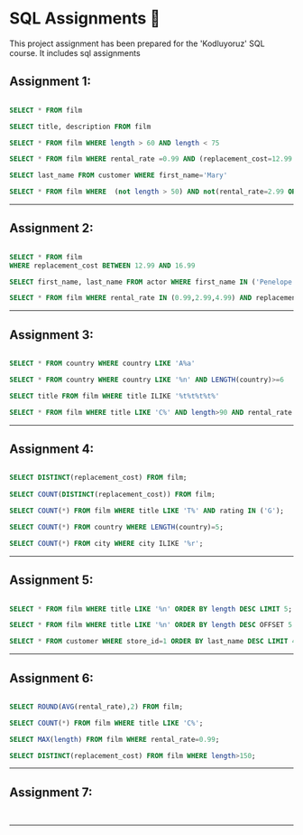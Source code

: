# SQL Assignments :rose:

This project assignment has been prepared for the 'Kodluyoruz' SQL course. It includes sql assignments




## Assignment 1: 

```sql

SELECT * FROM film

SELECT title, description FROM film

SELECT * FROM film WHERE length > 60 AND length < 75

SELECT * FROM film WHERE rental_rate =0.99 AND (replacement_cost=12.99 OR replacement_cost=28.99 )

SELECT last_name FROM customer WHERE first_name='Mary'

SELECT * FROM film WHERE  (not length > 50) AND not(rental_rate=2.99 OR rental_rate=4.99 )

```
---

## Assignment 2:

```sql

SELECT * FROM film
WHERE replacement_cost BETWEEN 12.99 AND 16.99 

SELECT first_name, last_name FROM actor WHERE first_name IN ('Penelope','Nick','Ed')

SELECT * FROM film WHERE rental_rate IN (0.99,2.99,4.99) AND replacement_cost IN (12.99,15.99,28.99)

```

---

## Assignment 3:

```sql

SELECT * FROM country WHERE country LIKE 'A%a'

SELECT * FROM country WHERE country LIKE '%n' AND LENGTH(country)>=6

SELECT title FROM film WHERE title ILIKE '%t%t%t%t%'

SELECT * FROM film WHERE title LIKE 'C%' AND length>90 AND rental_rate IN (2.99)


```

---

## Assignment 4:

```sql

SELECT DISTINCT(replacement_cost) FROM film;
	
SELECT COUNT(DISTINCT(replacement_cost)) FROM film;

SELECT COUNT(*) FROM film WHERE title LIKE 'T%' AND rating IN ('G');

SELECT COUNT(*) FROM country WHERE LENGTH(country)=5;

SELECT COUNT(*) FROM city WHERE city ILIKE '%r';

```

---

## Assignment 5:

```sql

SELECT * FROM film WHERE title LIKE '%n' ORDER BY length DESC LIMIT 5;

SELECT * FROM film WHERE title LIKE '%n' ORDER BY length DESC OFFSET 5 LIMIT 5;

SELECT * FROM customer WHERE store_id=1 ORDER BY last_name DESC LIMIT 4;

```

---

## Assignment 6:

```sql

SELECT ROUND(AVG(rental_rate),2) FROM film;

SELECT COUNT(*) FROM film WHERE title LIKE 'C%';

SELECT MAX(length) FROM film WHERE rental_rate=0.99;

SELECT DISTINCT(replacement_cost) FROM film WHERE length>150;

```

---

## Assignment 7:

```sql



```

---